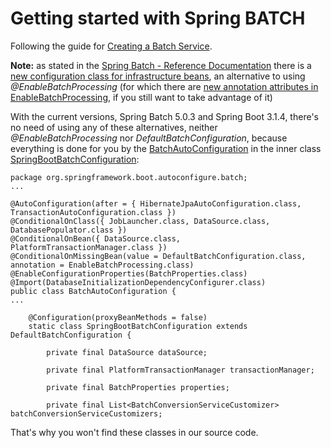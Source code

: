 # Getting started with Spring BATCH

Following the guide for [Creating a Batch Service](https://spring.io/guides/gs/batch-processing/).

**Note:** as stated in the [Spring Batch - Reference Documentation](https://docs.spring.io/spring-batch/docs/current/reference/html/index-single.html)
there is a [new configuration class for infrastructure beans](https://docs.spring.io/spring-batch/docs/current/reference/html/index-single.html#new-configuration-class),
an alternative to using *@EnableBatchProcessing* (for which there are [new annotation attributes in EnableBatchProcessing](https://docs.spring.io/spring-batch/docs/current/reference/html/index-single.html#new-attributes-enable-batch-processing), 
if you still want to take advantage of it)

With the current versions, Spring Batch 5.0.3 and Spring Boot 3.1.4, there's no need of using any of these alternatives, neither 
*@EnableBatchProcessing* nor *DefaultBatchConfiguration*, because everything is done for you by the [BatchAutoConfiguration](https://github.com/spring-projects/spring-boot/blob/845c4dd057e65f0a6b3d9c895b2f531d61ddc8eb/spring-boot-project/spring-boot-autoconfigure/src/main/java/org/springframework/boot/autoconfigure/batch/BatchAutoConfiguration.java#L113)
in the inner class [SpringBootBatchConfiguration](https://github.com/spring-projects/spring-boot/blob/845c4dd057e65f0a6b3d9c895b2f531d61ddc8eb/spring-boot-project/spring-boot-autoconfigure/src/main/java/org/springframework/boot/autoconfigure/batch/BatchAutoConfiguration.java#L113):

```
package org.springframework.boot.autoconfigure.batch;
...

@AutoConfiguration(after = { HibernateJpaAutoConfiguration.class, TransactionAutoConfiguration.class })
@ConditionalOnClass({ JobLauncher.class, DataSource.class, DatabasePopulator.class })
@ConditionalOnBean({ DataSource.class, PlatformTransactionManager.class })
@ConditionalOnMissingBean(value = DefaultBatchConfiguration.class, annotation = EnableBatchProcessing.class)
@EnableConfigurationProperties(BatchProperties.class)
@Import(DatabaseInitializationDependencyConfigurer.class)
public class BatchAutoConfiguration {
...

	@Configuration(proxyBeanMethods = false)
	static class SpringBootBatchConfiguration extends DefaultBatchConfiguration {

		private final DataSource dataSource;

		private final PlatformTransactionManager transactionManager;

		private final BatchProperties properties;

		private final List<BatchConversionServiceCustomizer> batchConversionServiceCustomizers;
```

That's why you won't find these classes in our source code.
